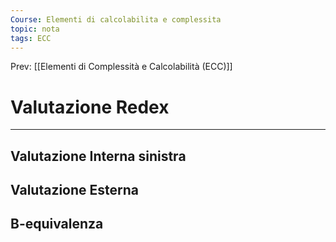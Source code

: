 ```yaml
---
Course: Elementi di calcolabilita e complessita
topic: nota
tags: ECC
---
```


Prev: [[Elementi di Complessità e Calcolabilità (ECC)]]

# Valutazione Redex
---

## Valutazione Interna sinistra

## Valutazione Esterna

## B-equivalenza 
